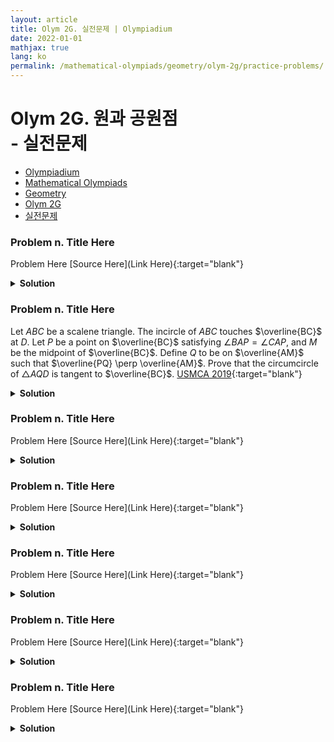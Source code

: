 ```yaml
---
layout: article
title: Olym 2G. 실전문제 | Olympiadium
date: 2022-01-01
mathjax: true
lang: ko
permalink: /mathematical-olympiads/geometry/olym-2g/practice-problems/
---
```

# Olym 2G. 원과 공원점 <br> <ssup> - 실전문제</ssup>

<ul class="breadcrumb">
	<li><a href="{{ site.homeurl }}">Olympiadium</a></li> 
	<li><a href="{{ site.homeurl }}mathematical-olympiads/">Mathematical Olympiads</a></li> 
	<li><a href="{{ site.homeurl }}mathematical-olympiads/geometry/">Geometry</a></li> 
	<li><a href="{{ site.homeurl }}mathematical-olympiads/geometry/olym-2g/">Olym 2G</a></li> 
	<li><a href="{{ site.homeurl }}mathematical-olympiads/geometry/olym-2g/practice-problems/">실전문제</a></li>
</ul>

### Problem n. Title Here
<blueboard> Problem Here </blueboard>
[Source Here](Link Here){:target="blank"}
<pinkborder><details>
<summary><b>Solution</b></summary>
Solution Here. 
</details></pinkborder>

### Problem n. Title Here
<blueboard> Let $ABC$ be a scalene triangle. The incircle of $ABC$ touches $\overline{BC}$ at $D$. Let $P$ be a point on $\overline{BC}$ satisfying $\angle BAP = \angle CAP$, and $M$ be the midpoint of $\overline{BC}$. Define $Q$ to be on $\overline{AM}$ such that $\overline{PQ} \perp \overline{AM}$. Prove that the circumcircle of $\triangle AQD$ is tangent to $\overline{BC}$. </blueboard>
[USMCA 2019](https://artofproblemsolving.com/community/c833908h1834604){:target="blank"}
<pinkborder><details>
<summary><b>Solution</b></summary>
Solution Here. 
</details></pinkborder>

### Problem n. Title Here
<blueboard> Problem Here </blueboard>
[Source Here](Link Here){:target="blank"}
<pinkborder><details>
<summary><b>Solution</b></summary>
Solution Here. 
</details></pinkborder>

### Problem n. Title Here
<blueboard> Problem Here </blueboard>
[Source Here](Link Here){:target="blank"}
<pinkborder><details>
<summary><b>Solution</b></summary>
Solution Here. 
</details></pinkborder>

### Problem n. Title Here
<blueboard> Problem Here </blueboard>
[Source Here](Link Here){:target="blank"}
<pinkborder><details>
<summary><b>Solution</b></summary>
Solution Here. 
</details></pinkborder>

### Problem n. Title Here
<blueboard> Problem Here </blueboard>
[Source Here](Link Here){:target="blank"}
<pinkborder><details>
<summary><b>Solution</b></summary>
Solution Here. 
</details></pinkborder>

### Problem n. Title Here
<blueboard> Problem Here </blueboard>
[Source Here](Link Here){:target="blank"}
<pinkborder><details>
<summary><b>Solution</b></summary>
Solution Here. 
</details></pinkborder>
